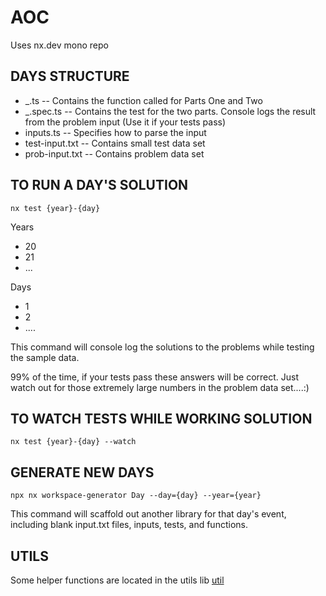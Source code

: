 # AOC

Uses nx.dev mono repo

## DAYS STRUCTURE

- \_.ts -- Contains the function called for Parts One and Two
- \_.spec.ts -- Contains the test for the two parts. Console logs the result from the problem input (Use it if your tests pass)
- inputs.ts -- Specifies how to parse the input
- test-input.txt -- Contains small test data set
- prob-input.txt -- Contains problem data set

## TO RUN A DAY'S SOLUTION

`nx test {year}-{day}`

Years

- 20
- 21
- ...

Days

- 1
- 2
- ....

This command will console log the solutions to the problems while testing the sample data.

99% of the time, if your tests pass these answers will be correct. Just watch out for those extremely large numbers in the problem data set....:)

## TO WATCH TESTS WHILE WORKING SOLUTION

`nx test {year}-{day} --watch`

## GENERATE NEW DAYS

`npx nx workspace-generator Day --day={day} --year={year}`

This command will scaffold out another library for that day's event, including blank input.txt files, inputs, tests, and functions.

## UTILS

Some helper functions are located in the utils lib
[util](./libs/util/README.md)
